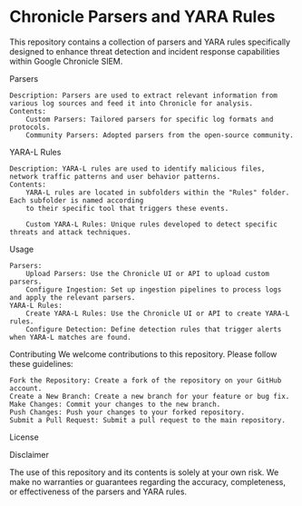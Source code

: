 # Chronicle Parsers and YARA Rules

This repository contains a collection of parsers and YARA rules specifically designed to enhance threat detection and incident response capabilities within Google Chronicle SIEM.

Parsers

    Description: Parsers are used to extract relevant information from various log sources and feed it into Chronicle for analysis.
    Contents:
        Custom Parsers: Tailored parsers for specific log formats and protocols.
        Community Parsers: Adopted parsers from the open-source community.

YARA-L Rules

    Description: YARA-L rules are used to identify malicious files, network traffic patterns and user behavior patterns.
    Contents:
        YARA-L rules are located in subfolders within the "Rules" folder. Each subfolder is named according
        to their specific tool that triggers these events.
        
        Custom YARA-L Rules: Unique rules developed to detect specific threats and attack techniques.

Usage

    Parsers:
        Upload Parsers: Use the Chronicle UI or API to upload custom parsers.
        Configure Ingestion: Set up ingestion pipelines to process logs and apply the relevant parsers.
    YARA-L Rules:
        Create YARA-L Rules: Use the Chronicle UI or API to create YARA-L rules.
        Configure Detection: Define detection rules that trigger alerts when YARA-L matches are found.

Contributing
We welcome contributions to this repository. Please follow these guidelines:

    Fork the Repository: Create a fork of the repository on your GitHub account.
    Create a New Branch: Create a new branch for your feature or bug fix.
    Make Changes: Commit your changes to the new branch.
    Push Changes: Push your changes to your forked repository.
    Submit a Pull Request: Submit a pull request to the main repository.

License


Disclaimer

The use of this repository and its contents is solely at your own risk. We make no warranties or guarantees regarding the accuracy, completeness, or effectiveness of the parsers and YARA rules.
